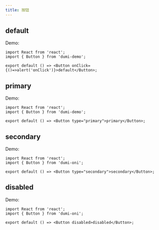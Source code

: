 ```yaml
---
title: 按钮
---
```


## default

Demo:

```tsx
import React from 'react';
import { Button } from 'dumi-demo';

export default () => <Button onClick={()=>alert('onClick')}>default</Button>;
```

## primary

Demo:

```tsx
import React from 'react';
import { Button } from 'dumi-demo';

export default () => <Button type="primary">primary</Button>;
```

## secondary

Demo:

```tsx
import React from 'react';
import { Button } from 'dumi-oni';

export default () => <Button type="secondary">secondary</Button>;
```

## disabled

Demo:

```tsx
import React from 'react';
import { Button } from 'dumi-oni';

export default () => <Button disabled>disabled</Button>;
```
